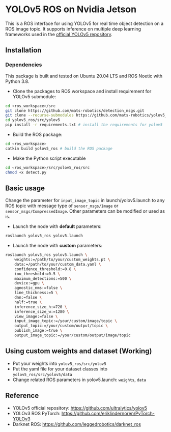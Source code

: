 # YOLOv5 ROS on Nvidia Jetson
This is a ROS interface for using YOLOv5 for real time object detection on a ROS image topic. It supports inference on multiple deep learning frameworks used in the [official YOLOv5 repository](https://github.com/ultralytics/yolov5).

## Installation

### Dependencies
This package is built and tested on Ubuntu 20.04 LTS and ROS Noetic with Python 3.8.

* Clone the packages to ROS workspace and install requirement for YOLOv5 submodule:
```bash
cd <ros_workspace>/src
git clone https://github.com/mats-robotics/detection_msgs.git
git clone --recurse-submodules https://github.com/mats-robotics/yolov5_ros.git 
cd yolov5_ros/src/yolov5
pip install -r requirements.txt # install the requirements for yolov5
```
* Build the ROS package:
```bash
cd <ros_workspace>
catkin build yolov5_ros # build the ROS package
```
* Make the Python script executable 
```bash
cd <ros_workspace>/src/yolov5_ros/src
chmod +x detect.py
```

## Basic usage
Change the parameter for `input_image_topic` in launch/yolov5.launch to any ROS topic with message type of `sensor_msgs/Image` or `sensor_msgs/CompressedImage`. Other parameters can be modified or used as is.

* Launch the node with **default** parameters:
```bash
roslaunch yolov5_ros yolov5.launch
```

* Launch the node with **custom** parameters:
```bash
roslaunch yolov5_ros yolov5.launch \
    weights:=/path/to/your/custom_weights.pt \
    data:=/path/to/your/custom_data.yaml \
    confidence_threshold:=0.8 \
    iou_threshold:=0.5 \
    maximum_detections:=500 \
    device:=gpu \
    agnostic_nms:=false \
    line_thickness:=5 \
    dnn:=false \
    half:=true \
    inference_size_h:=720 \
    inference_size_w:=1280 \
    view_image:=false \
    input_image_topic:=/your/custom/image/topic \
    output_topic:=/your/custom/output/topic \
    publish_image:=true \
    output_image_topic:=/your/custom/output/image/topic
```

## Using custom weights and dataset (Working)
* Put your weights into `yolov5_ros/src/yolov5`
* Put the yaml file for your dataset classes into `yolov5_ros/src/yolov5/data`
* Change related ROS parameters in yolov5.launch: `weights`,  `data`

## Reference
* YOLOv5 official repository: https://github.com/ultralytics/yolov5
* YOLOv3 ROS PyTorch: https://github.com/eriklindernoren/PyTorch-YOLOv3
* Darknet ROS: https://github.com/leggedrobotics/darknet_ros
